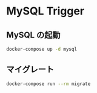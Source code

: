 # MySQL Trigger

## MySQL の起動

```bash
docker-compose up -d mysql
```

## マイグレート

```bash
docker-compose run --rm migrate
```
